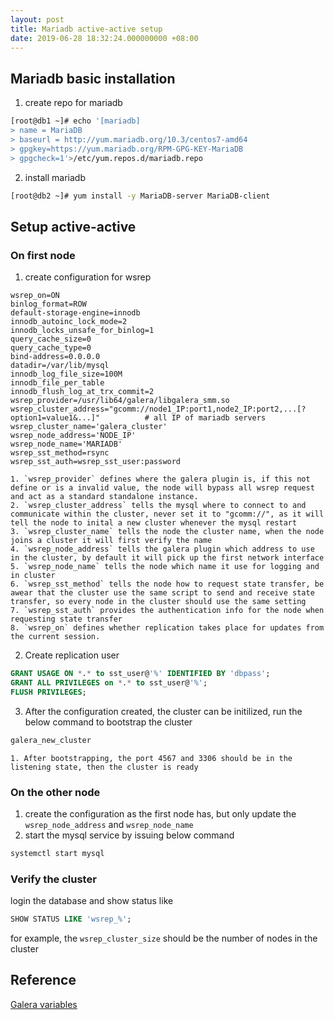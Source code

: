 ```yaml
---
layout: post
title: Mariadb active-active setup
date: 2019-06-28 18:32:24.000000000 +08:00
---
```


## Mariadb basic installation
1. create repo for mariadb 
``` bash
[root@db1 ~]# echo '[mariadb]
> name = MariaDB
> baseurl = http://yum.mariadb.org/10.3/centos7-amd64
> gpgkey=https://yum.mariadb.org/RPM-GPG-KEY-MariaDB
> gpgcheck=1'>/etc/yum.repos.d/mariadb.repo
```
2. install mariadb
``` bash
[root@db2 ~]# yum install -y MariaDB-server MariaDB-client
```

## Setup active-active
### On first node
1. create configuration for wsrep
```
wsrep_on=ON
binlog_format=ROW
default-storage-engine=innodb
innodb_autoinc_lock_mode=2
innodb_locks_unsafe_for_binlog=1
query_cache_size=0
query_cache_type=0
bind-address=0.0.0.0
datadir=/var/lib/mysql
innodb_log_file_size=100M
innodb_file_per_table
innodb_flush_log_at_trx_commit=2
wsrep_provider=/usr/lib64/galera/libgalera_smm.so
wsrep_cluster_address="gcomm://node1_IP:port1,node2_IP:port2,...[?option1=value1&...]"          # all IP of mariadb servers
wsrep_cluster_name='galera_cluster'										 
wsrep_node_address='NODE_IP'                                     
wsrep_node_name='MARIADB'                                              
wsrep_sst_method=rsync
wsrep_sst_auth=wsrep_sst_user:password    
```
    1. `wsrep_provider` defines where the galera plugin is, if this not define or is a invalid value, the node will bypass all wsrep request and act as a standard standalone instance.
    2. `wsrep_cluster_address` tells the mysql where to connect to and communicate within the cluster, never set it to "gcomm://", as it will tell the node to inital a new cluster whenever the mysql restart
    3. `wsrep_cluster_name` tells the node the cluster name, when the node joins a cluster it will first verify the name
    4. `wsrep_node_address` tells the galera plugin which address to use in the cluster, by default it will pick up the first network interface
    5. `wsrep_node_name` tells the node which name it use for logging and in cluster
    6. `wsrep_sst_method` tells the node how to request state transfer, be awear that the cluster use the same script to send and receive state transfer, so every node in the cluster should use the same setting
    7. `wsrep_sst_auth` provides the authentication info for the node when requesting state transfer
    8. `wsrep_on` defines whether replication takes place for updates from the current session.

2. Create replication user
```sql
GRANT USAGE ON *.* to sst_user@'%' IDENTIFIED BY 'dbpass';
GRANT ALL PRIVILEGES on *.* to sst_user@'%';
FLUSH PRIVILEGES;
```

3. After the configuration created, the cluster can be initilized, run the below command to bootstrap the cluster
``` bash
galera_new_cluster
```
    1. After bootstrapping, the port 4567 and 3306 should be in the listening state, then the cluster is ready

### On the other node
1. create the configuration as the first node has, but only update the `wsrep_node_address` and `wsrep_node_name`
2. start the mysql service by issuing below command
``` bash
systemctl start mysql
```

### Verify the cluster
login the database and show status like 
``` sql
SHOW STATUS LIKE 'wsrep_%';
```
for example, the `wsrep_cluster_size` should be the number of nodes in the cluster


## Reference
[Galera variables](http://galeracluster.com/library/documentation/mysql-wsrep-options.html#wsrep-cluster-address)